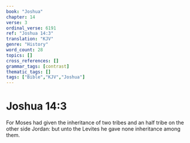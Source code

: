 ```yaml
---
book: "Joshua"
chapter: 14
verse: 3
ordinal_verse: 6191
ref: "Joshua 14:3"
translation: "KJV"
genre: "History"
word_count: 28
topics: []
cross_references: []
grammar_tags: [contrast]
thematic_tags: []
tags: ["Bible","KJV","Joshua"]
---
```


# Joshua 14:3

For Moses had given the inheritance of two tribes and an half tribe on the other side Jordan: but unto the Levites he gave none inheritance among them.
